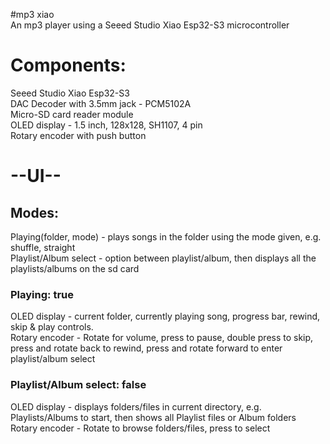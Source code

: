 #mp3 xiao  
An mp3 player using a Seeed Studio Xiao Esp32-S3 microcontroller

# Components:
Seeed Studio Xiao Esp32-S3  
DAC Decoder with 3.5mm jack - PCM5102A  
Micro-SD card reader module  
OLED display - 1.5 inch, 128x128, SH1107, 4 pin  
Rotary encoder with push button  

# --UI--
## Modes:
Playing(folder, mode) - plays songs in the folder using the mode given, e.g. shuffle, straight  
Playlist/Album select - option between playlist/album, then displays all the playlists/albums on the sd card  

### Playing: true
OLED display - current folder, currently playing song, progress bar, rewind, skip & play controls.  
Rotary encoder - Rotate for volume, press to pause, double press to skip, press and rotate back to rewind, press and rotate forward to enter playlist/album select  

### Playlist/Album select: false
OLED display - displays folders/files in current directory, e.g. Playlists/Albums to start, then shows all Playlist files or Album folders  
Rotary encoder - Rotate to browse folders/files, press to select  


